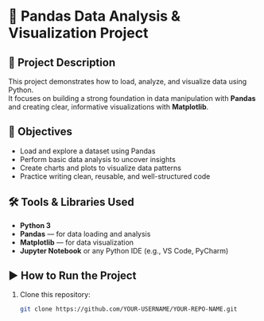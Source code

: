 # 🐍 Pandas Data Analysis & Visualization Project

## 📌 Project Description
This project demonstrates how to load, analyze, and visualize data using Python.  
It focuses on building a strong foundation in data manipulation with **Pandas** and creating clear, informative visualizations with **Matplotlib**.

## 🎯 Objectives
- Load and explore a dataset using Pandas
- Perform basic data analysis to uncover insights
- Create charts and plots to visualize data patterns
- Practice writing clean, reusable, and well-structured code

## 🛠 Tools & Libraries Used
- **Python 3**
- **Pandas** — for data loading and analysis
- **Matplotlib** — for data visualization
- **Jupyter Notebook** or any Python IDE (e.g., VS Code, PyCharm)

## ▶️ How to Run the Project
1. Clone this repository:
   ```bash
   git clone https://github.com/YOUR-USERNAME/YOUR-REPO-NAME.git
